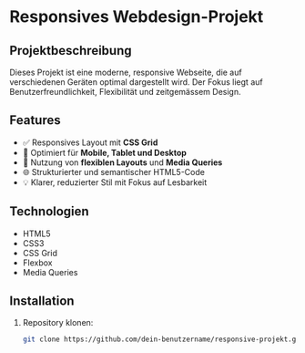 # Responsives Webdesign-Projekt

## Projektbeschreibung

Dieses Projekt ist eine moderne, responsive Webseite, die auf verschiedenen Geräten optimal dargestellt wird. Der Fokus liegt auf Benutzerfreundlichkeit, Flexibilität und zeitgemässem Design.

## Features

- ✅ Responsives Layout mit **CSS Grid**
- 📱 Optimiert für **Mobile, Tablet und Desktop**
- 🎨 Nutzung von **flexiblen Layouts** und **Media Queries**
- 🌐 Strukturierter und semantischer HTML5-Code
- 💡 Klarer, reduzierter Stil mit Fokus auf Lesbarkeit

## Technologien

- HTML5
- CSS3
- CSS Grid
- Flexbox
- Media Queries

## Installation

1. Repository klonen:
   ```bash
   git clone https://github.com/dein-benutzername/responsive-projekt.git
